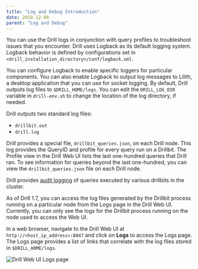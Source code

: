 ```yaml
---
title: "Log and Debug Introduction"
date: 2018-12-08
parent: "Log and Debug"
---
```


You can use the Drill logs in conjunction with query profiles to troubleshoot issues that you encounter. Drill uses Logback as its default logging system. Logback behavior is defined by configurations set in `<drill_installation_directory>/conf/logback.xml`. 

You can configure Logback to enable specific loggers for particular components. You can also enable Logback to output log messages to Lilith, a desktop application that you can use for socket logging. By default, Drill outputs log files to `$DRILL_HOME/logs`. You can edit the `DRILL_LOG_DIR` variable in `drill-env.sh` to change the location of the log directory, if needed.

Drill outputs two standard log files:  

* `drillbit.out`
* `drill.log`

Drill provides a special file, `drillbit_queries.json`, on each Drill node. This log provides the QueryID and profile for every query run on a Drillbit. The Profile view in the Drill Web UI lists the last one-hundred queries that Drill ran. To see information for queries beyond the last one-hundred, you can view the `drillbit_queries.json` file on each Drill node.

Drill provides [audit logging]({{site.baseurl}}/docs/query-audit-logging/) of queries executed by various drillbits in the cluster. 

As of Drill 1.7, you can access the log files generated by the Drillbit process running on a particular node from the Logs page in the Drill Web UI. Currently, you can only see the logs for the Drillbit process running on the node used to access the Web UI.

In a web browser, navigate to the Drill Web UI at `http://<host_ip_address>:8047` and click on **Logs** to access the Logs page. The Logs page provides a list of links that correlate with the log files stored in `$DRILL_HOME/logs`.  

![Drill Web UI Logs page](http://i.imgur.com/HsZ7p1H.png)
 



